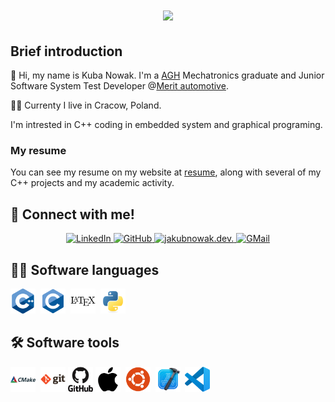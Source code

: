 <h1 align="center">
  <a href="https://git.io/typing-svg">
    <img src="https://readme-typing-svg.herokuapp.com/?lines=Hello,+there!+👋;I'm+Kuba+Nowak&center=true&size=25">
  </a>
</h1>

## Brief introduction
👋 Hi, my name is Kuba Nowak. I'm a [AGH](https://www.agh.edu.pl) Mechatronics graduate and Junior Software System Test Developer @[Merit automotive](https://www.merit-automotive.com).

👨‍💻 Currenty I live in Cracow, Poland.

I'm intrested in C++ coding in embedded system and graphical programing.

### My resume

You can see my resume on my website at
[resume](https://www.jakubnowak.dev/about-me), along with several of my C++ projects and my academic activity.

## :handshake: Connect with me!

<div align=center>
  <a href="[https://www.linkedin.com/in/alex-kaszynski-1319b1217/](https://www.linkedin.com/in/jn99/)">
    <img src="https://img.shields.io/badge/LinkedIn-0077B5?style=for-the-badge&logo=linkedin&logoColor=white" title="LinkedIn"/>
  </a>
  <a href="https://www.github.com/nowakkuba99">
  <img src="https://img.shields.io/badge/GitHub-100000?style=for-the-badge&logo=github&logoColor=white" title="GitHub"/>
  </a>
  <a href="https://www.jakubnowak.dev">
    <img src="https://img.shields.io/badge/jakubnowak.dev-0A0A0A?style=for-the-badge&logo=About.me&logoColor=white" title="jakubnowak.dev."/>
  </a>
  <a href="mailto:jnowakagh@gmail.com">
    <img src="https://img.shields.io/badge/Gmail-D14836?style=for-the-badge&logo=gmail&logoColor=white" title="GMail"/>
  </a>
</div>

## :man_technologist: Software languages

<div>
  <img src="https://github.com/devicons/devicon/blob/master/icons/cplusplus/cplusplus-original.svg" title="C++" alt="C++" width="40" height="40"/>&nbsp;
  <img src="https://github.com/devicons/devicon/blob/master/icons/c/c-original.svg" title="C" alt="C" width="40" height="40"/>&nbsp;
  <img src="https://github.com/devicons/devicon/blob/master/icons/latex/latex-original.svg" title="LaTeX" alt="LaTeX" width="40" height="40"/>&nbsp;
  <img src="https://github.com/devicons/devicon/blob/master/icons/python/python-original.svg" title="Python" alt="Python" width="40" height="40"/>&nbsp;
</div>

## :hammer_and_wrench: Software tools

<div>
  <img src="https://github.com/devicons/devicon/blob/master/icons/cmake/cmake-original-wordmark.svg" title="CMake" alt="CMake" width="40" height="40"/>&nbsp;
  <img src="https://github.com/devicons/devicon/blob/master/icons/git/git-original-wordmark.svg" title="Git" **alt="Git" width="40" height="40"/>
  <img src="https://github.com/devicons/devicon/blob/master/icons/github/github-original-wordmark.svg" title="GitHub" **alt="GitHub" width="40" height="40"/>
  <img src="https://github.com/devicons/devicon/blob/master/icons/apple/apple-original.svg" title="Apple" alt="Apple" width="40" height="40"/>&nbsp;
  <img src="https://github.com/devicons/devicon/blob/master/icons/ubuntu/ubuntu-plain.svg" title="Ubuntu" alt="Ubuntu" width="40" height="40"/>&nbsp;
  <img src="https://github.com/devicons/devicon/blob/master/icons/xcode/xcode-original.svg" title="Ubuntu" alt="Xcode" width="40" height="40"/>&nbsp;
  <img src="https://github.com/devicons/devicon/blob/master/icons/vscode/vscode-original.svg" title="Ubuntu" alt="Xcode" width="40" height="40"/>&nbsp;

</div>


<!---
nowakkuba99/nowakkuba99 is a ✨ special ✨ repository because its `README.md` (this file) appears on your GitHub profile.
You can click the Preview link to take a look at your changes.
--->
